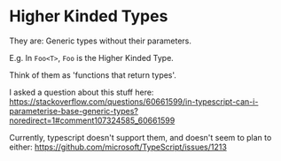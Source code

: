 # Higher Kinded Types

They are: Generic types without their parameters.

E.g. In `Foo<T>`, `Foo` is the Higher Kinded Type.

Think of them as 'functions that return types'.

I asked a question about this stuff here:
https://stackoverflow.com/questions/60661599/in-typescript-can-i-parameterise-base-generic-types?noredirect=1#comment107324585_60661599

Currently, typescript doesn't support them, and doesn't seem to plan to either:
https://github.com/microsoft/TypeScript/issues/1213